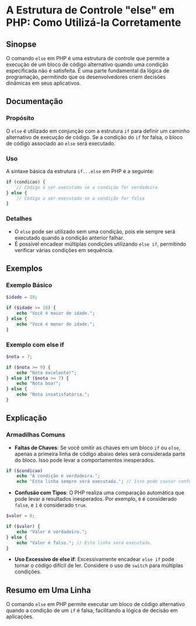 <!--
Meta Description: # A Estrutura de Controle "else" em PHP: Como Utilizá-la Corretamente ## Sinopse O comando `else` em PHP é uma estrutura de controle que permite a exe...
Meta Keywords: else, php, echo, código, condição
-->

# A Estrutura de Controle "else" em PHP: Como Utilizá-la Corretamente

## Sinopse
O comando `else` em PHP é uma estrutura de controle que permite a execução de um bloco de código alternativo quando uma condição especificada não é satisfeita. É uma parte fundamental da lógica de programação, permitindo que os desenvolvedores criem decisões dinâmicas em seus aplicativos.

## Documentação
### Propósito
O `else` é utilizado em conjunção com a estrutura `if` para definir um caminho alternativo de execução de código. Se a condição do `if` for falsa, o bloco de código associado ao `else` será executado.

### Uso
A sintaxe básica da estrutura `if...else` em PHP é a seguinte:

```php
if (condicao) {
    // Código a ser executado se a condição for verdadeira
} else {
    // Código a ser executado se a condição for falsa
}
```

### Detalhes
- O `else` pode ser utilizado sem uma condição, pois ele sempre será executado quando a condição anterior falhar.
- É possível encadear múltiplas condições utilizando `else if`, permitindo verificar várias condições em sequência.

## Exemplos
### Exemplo Básico
```php
$idade = 18;

if ($idade >= 18) {
    echo "Você é maior de idade.";
} else {
    echo "Você é menor de idade.";
}
```

### Exemplo com else if
```php
$nota = 7;

if ($nota >= 9) {
    echo "Nota excelente!";
} else if ($nota >= 7) {
    echo "Nota boa!";
} else {
    echo "Nota insatisfatória.";
}
```

## Explicação
### Armadilhas Comuns
- **Faltas de Chaves**: Se você omitir as chaves em um bloco `if` ou `else`, apenas a primeira linha de código abaixo deles será considerada parte do bloco. Isso pode levar a comportamentos inesperados.
  
```php
if ($condicao)
    echo "A condição é verdadeira.";
    echo "Esta linha sempre será executada."; // Isso pode causar confusão.
```

- **Confusão com Tipos**: O PHP realiza uma comparação automática que pode levar a resultados inesperados. Por exemplo, `0` é considerado `false`, e `1` é considerado `true`.

```php
$valor = 0;

if ($valor) {
    echo "Valor é verdadeiro.";
} else {
    echo "Valor é falso."; // Esta linha será executada.
}
```

- **Uso Excessivo de else if**: Excessivamente encadear `else if` pode tornar o código difícil de ler. Considere o uso de `switch` para múltiplas condições.

## Resumo em Uma Linha
O comando `else` em PHP permite executar um bloco de código alternativo quando a condição de um `if` é falsa, facilitando a lógica de decisão em aplicações.